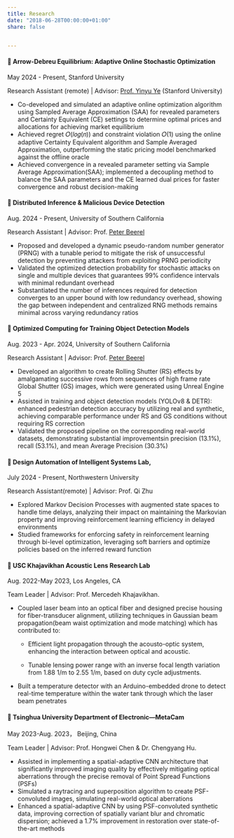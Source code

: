 ```yaml
---
title: Research
date: "2018-06-28T00:00:00+01:00"
share: false


---
```


#### 📝  Arrow-Debreu Equilibrium: Adaptive Online Stochastic Optimization 
May 2024 - Present,  Stanford University

Research Assistant (remote) | Advisor: [Prof. Yinyu Ye](https://web.stanford.edu/~yyye/index.html) (Stanford University)
- Co-developed and simulated an adaptive online optimization algorithm using Sampled Average Approximation (SAA) for revealed
parameters and Certainty Equivalent (CE) settings to determine optimal prices and allocations for achieving market equilibrium
- Achieved regret 𝑂(𝑙𝑜𝑔(𝑛)) and constraint violation 𝑂(1) using the online adaptive Certainty Equivalent algorithm and Sample
Averaged Approximation, outperforming the static pricing model benchmarked against the offline oracle
- Achieved convergence in a revealed parameter setting via Sample Average Approximation(SAA); implemented a decoupling
method to balance the SAA parameters and the CE learned dual prices for faster convergence and robust decision-making

#### 📝  Distributed Inference & Malicious Device Detection
Aug. 2024 - Present,  University of Southern California

Research Assistant | Advisor: Prof. [Peter Beerel](https://sites.usc.edu/eessc/people/)
  - Proposed and developed a dynamic pseudo-random number generator (PRNG) with a tunable period to mitigate the risk of
unsuccessful detection by preventing attackers from exploiting PRNG periodicity
  - Validated the optimized detection probability for stochastic attacks on single and multiple devices that guarantees 99%
confidence intervals with minimal redundant overhead
  - Substantiated the number of inferences required for detection converges to an upper bound with low redundancy overhead,
showing the gap between independent and centralized RNG methods remains minimal across varying redundancy ratios

#### 📝  Optimized Computing for Training Object Detection Models
Aug. 2023 - Apr. 2024,  University of Southern California

Research Assistant | Advisor: Prof. [Peter Beerel](https://sites.usc.edu/eessc/people/)
  - Developed an algorithm to create Rolling Shutter (RS) effects by amalgamating successive rows from sequences of high frame
rate Global Shutter (GS) images, which were generated using Unreal Engine 5
  - Assisted in training and object detection models (YOLOv8 & DETR): enhanced pedestrian detection accuracy by utilizing
real and synthetic, achieving comparable performance under RS and GS conditions without requiring RS correction
  - Validated the proposed pipeline on the corresponding real-world datasets, demonstrating substantial improvementsin precision
(13.1%), recall (53.1%), and mean Average Precision (30.3%)


#### 📝  Design Automation of Intelligent Systems Lab, 
July 2024 - Present,  Northwestern University

Research Assistant(remote) | Advisor: Prof. Qi Zhu
- Explored Markov Decision Processes with augmented state spaces to handle time delays, analyzing their impact on maintaining the
Markovian property and improving reinforcement learning efficiency in delayed environments
- Studied frameworks for enforcing safety in reinforcement learning through bi-level optimization, leveraging soft barriers and
optimize policies based on the inferred reward function





#### 📝  USC Khajavikhan Acoustic Lens Research Lab
Aug. 2022-May 2023, Los Angeles, CA

Team Leader | Advisor: Prof. Mercedeh Khajavikhan. 

- Coupled laser beam into an optical fiber and designed precise housing for fiber-transducer alignment, utilizing techniques in Gaussian beam propagation(beam waist optimization and mode matching) which has contributed to:

  - Efficient light propagation through the acousto-optic system, enhancing the interaction between optical and acoustic.
  
  - Tunable lensing power range with an inverse focal length variation from 1.88 1/m to 2.55 1/m, based on duty cycle adjustments.

- Built a temperature detector with an Arduino-embedded drone to detect real-time temperature within the water tank through which the laser beam penetrates


#### 📝  Tsinghua University Department of Electronic—MetaCam
May 2023-Aug. 2023， Beijing, China

Team Leader | Advisor: Prof. Hongwei Chen & Dr. Chengyang Hu. 

- Assisted in implementing a spatial-adaptive CNN architecture that significantly improved imaging quality by effectively mitigating
optical aberrations through the precise removal of Point Spread Functions (PSFs)
- Simulated a raytracing and superposition algorithm to create PSF-convoluted images, simulating real-world optical aberrations
- Enhanced a spatial-adaptive CNN by using PSF-convoluted synthetic data, improving correction of spatially variant blur and
chromatic dispersion; achieved a 1.7% improvement in restoration over state-of-the-art methods
